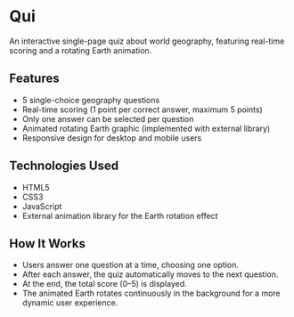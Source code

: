 # Qui

An interactive single-page quiz about world geography, featuring real-time scoring and a rotating Earth animation.

## Features

- 5 single-choice geography questions
- Real-time scoring (1 point per correct answer, maximum 5 points)
- Only one answer can be selected per question
- Animated rotating Earth graphic (implemented with external library)
- Responsive design for desktop and mobile users

## Technologies Used

- HTML5
- CSS3
- JavaScript
- External animation library for the Earth rotation effect

## How It Works

- Users answer one question at a time, choosing one option.
- After each answer, the quiz automatically moves to the next question.
- At the end, the total score (0–5) is displayed.
- The animated Earth rotates continuously in the background for a more dynamic user experience.
